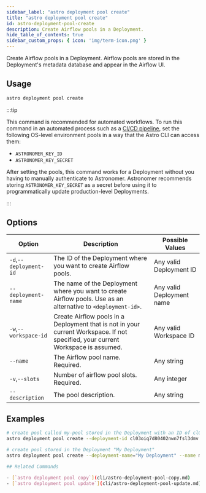 ```yaml
---
sidebar_label: "astro deployment pool create"
title: "astro deployment pool create"
id: astro-deployment-pool-create
description: Create Airflow pools in a Deployment.
hide_table_of_contents: true
sidebar_custom_props: { icon: 'img/term-icon.png' } 
---
```


Create Airflow pools in a Deployment. Airflow pools are stored in the Deployment's metadata database and appear in the Airflow UI.  

## Usage

```sh
astro deployment pool create
```

:::tip

This command is recommended for automated workflows. To run this command in an automated process such as a [CI/CD pipeline](set-up-ci-cd.md), set the following OS-level environment pools in a way that the Astro CLI can access them:

- `ASTRONOMER_KEY_ID`
- `ASTRONOMER_KEY_SECRET`

After setting the pools, this command works for a Deployment without you having to manually authenticate to Astronomer. Astronomer recommends storing `ASTRONOMER_KEY_SECRET` as a secret before using it to programmatically update production-level Deployments.

:::

## Options

| Option                         | Description                                                                            | Possible Values                                                                |
| ------------------------------ | -------------------------------------------------------------------------------------- | ------------------------------------------------------------------------------ |
| `-d`,`--deployment-id`           |    The ID of the Deployment where you want to create Airflow pools.                                                | Any valid Deployment ID |
| `--deployment-name` | The name of the Deployment where you want to create Airflow pools. Use as an alternative to `<deployment-id>`. | Any valid Deployment name                                            |
| `-w`,`--workspace-id`          | Create Airflow pools in a Deployment that is not in your current Workspace. If not specified, your current Workspace is assumed.          | Any valid Workspace ID                                                         |
| `--name`          | The Airflow pool name. Required.        | Any string                                                         |
| `-v`,`--slots`          | Number of airflow pool slots. Required.           | Any integer                                                         |
| `--description`          | The pool description.          | Any string                                                         |

## Examples

```bash
# create pool called my-pool stored in the Deployment with an ID of cl03oiq7d80402nwn7fsl3dmv
astro deployment pool create --deployment-id cl03oiq7d80402nwn7fsl3dmv --name my-pool --slots 10

# create pool stored in the Deployment "My Deployment"
astro deployment pool create --deployment-name="My Deployment" --name my-pool --slots 10

## Related Commands

- [`astro deployment pool copy`](cli/astro-deployment-pool-copy.md)
- [`astro deployment pool update`](cli/astro-deployment-pool-update.md)
